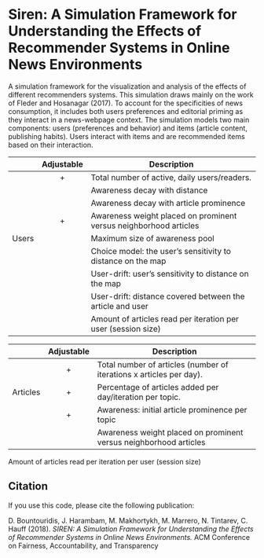 # Siren: A Simulation Framework for Understanding the Effects of Recommender Systems in Online News Environments


A simulation framework  for the visualization and analysis of the effects of different recommenders systems. This simulation draws mainly on the work of Fleder and Hosanagar (2017). To account for the specificities of news consumption, it includes both users preferences and editorial priming as they interact in a news-webpage context. The simulation models two main components: users (preferences and behavior) and items (article content, publishing habits). Users interact with items and are recommended items based on their interaction.


|          | Adjustable | Description |
| ---      |  :---:        | ---         |
|          |      +     |  Total number of active, daily users/readers.           |
|          |            |  Awareness decay with distance       |
|          |            |  Awareness decay with article prominence      |
|          |      +      |  Awareness weight placed on prominent versus neighborhood articles      |
|     Users     |            |  Maximum size of awareness pool      |
|          |            |  Choice model: the user’s sensitivity to distance on the map      |
|          |            |  User-drift: user’s sensitivity to distance on the map      |
|          |            |  User-drift: distance covered between the article and user       |
|          |            |  Amount of articles read per iteration per user (session size)       |

|          | Adjustable | Description |
| ---      |  :---:        | ---         |
|          |      +     |  Total number of articles (number of iterations x articles per day).           |
|  Articles|       +     |  Percentage of articles added per day/iteration per topic.       |
|          |       +     |  Awareness: initial article prominence per topic     |
|          |            |  Awareness weight placed on prominent versus neighborhood articles      |



Amount of articles read per iteration per user (session size)

## Citation

If you use this code, please cite the following publication:

D. Bountouridis, J. Harambam, M. Makhortykh, M. Marrero, N. Tintarev, C. Hauff (2018). _SIREN: A Simulation Framework for Understanding the Effects of Recommender Systems in Online News Environments._ ACM Conference on Fairness, Accountability, and Transparency
